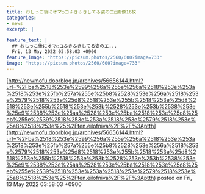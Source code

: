 ```yaml
---
title: おしっこ後にオマ○コふきふきしてる姿のエ□画像16枚
categories:
- news
excerpt: |
  
feature_text: |
  ## おしっこ後にオマ○コふきふきしてる姿のエ...
  Fri, 13 May 2022 03:58:03 +0900
feature_image: "https://picsum.photos/2560/600?image=733"
image: "https://picsum.photos/2560/600?image=733"
---
```


[http://newmofu.doorblog.jp/archives/56656144.html?url=%2Fba%2518%253e%2599%256a%255e%256a%2518%253e%253a%2518%253e%25fb%257a%255e%25b8%2528%253e%256a%2518%253e%2579%2518%253e%25d8%2518%253e%255b%2518%253e%25d8%2518%253e%255b%2518%253e%253b%2528%253e%253b%2538%253e%25e9%2538%253e%25aa%2528%253e%25ba%2518%253e%25c8%25eb%255e%2539%2518%253e%253a%2518%253e%2579%2518%253e%25a8%2518%253e%25%2Ften.eilofniva%2F%2F%3Aptth](http://newmofu.doorblog.jp/archives/56656144.html?url=%2Fba%2518%253e%2599%256a%255e%256a%2518%253e%253a%2518%253e%25fb%257a%255e%25b8%2528%253e%256a%2518%253e%2579%2518%253e%25d8%2518%253e%255b%2518%253e%25d8%2518%253e%255b%2518%253e%253b%2528%253e%253b%2538%253e%25e9%2538%253e%25aa%2528%253e%25ba%2518%253e%25c8%25eb%255e%2539%2518%253e%253a%2518%253e%2579%2518%253e%25a8%2518%253e%25%2Ften.eilofniva%2F%2F%3Aptth)
posted on Fri, 13 May 2022 03:58:03 +0900

<!--more-->


